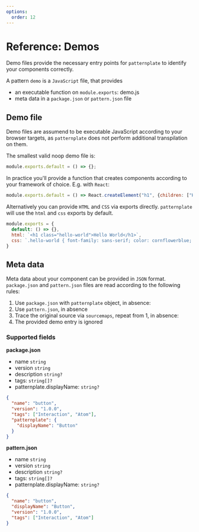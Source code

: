 ```yaml
---
options:
  order: 12
---
```


# Reference: Demos

Demo files provide the necessary entry points for `patternplate` to
identify your components correctly. 

A pattern `demo` is a `JavaScript` file, that provides

* an executable function on `module.exports`: demo.js
* meta data in a `package.json` or `pattern.json` file

## Demo file

Demo files are assumend to be executable JavaScript according to your
browser targets, as `patternplate` does not perform additional transpilation
on them. 

The smallest valid noop demo file is:

```js
module.exports.default = () => {};
```

In practice you'll provide a function that creates components according
to your framework of choice. E.g. with `React`:

```js
module.exports.default = () => React.createElement("h1", {children: ["Hello world"]});
```

Alternatively you can provide `HTML` and `CSS` via exports directly.
`patternplate` will use the `html` and `css` exports by default.

```js
module.exports = {
  default: () => {},
  html: `<h1 class="hello-world">Hello World</h1>`,
  css: `.hello-world { font-family: sans-serif; color: cornflowerblue; }`
}
``` 


## Meta data

Meta data about your component can be provided in `JSON` format.
`package.json` and `pattern.json` files are read according to the 
following rules: 

1. Use `package.json` with `patternplate` object, in absence:
2. Use `pattern.json`, in absence
3. Trace the original source via `sourcemaps`, repeat from 1, in absence:
4. The provided demo entry is ignored

### Supported fields

**package.json**

* name `string`
* version `string`
* description `string?`
* tags: `string[]?`
* patternplate.displayName: `string?`

```json
{
  "name": "button",
  "version": "1.0.0",
  "tags": ["Interaction", "Atom"],
  "patternplate": {
    "displayName": "Button"
  } 
}
```

**pattern.json**

* name `string`
* version `string`
* description `string?`
* tags: `string[]?`
* patternplate.displayName: `string?`

```json
{
  "name": "button",
  "displayName": "Button",
  "version": "1.0.0",
  "tags": ["Interaction", "Atom"]
}
```
